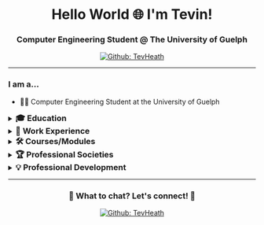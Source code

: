 <!--- 👋 Hi, I’m @TevHeath
- 👀 I’m interested in ...
- 🌱 I’m currently learning ...
- 💞️ I’m looking to collaborate on ...
- 📫 How to reach me ... -->

<!---
TevHeath/TevHeath is a ✨ special ✨ repository because its `README.md` (this file) appears on your GitHub profile.
You can click the Preview link to take a look at your changes.
--->



<!-- Headers -->
<h1 align="center" style="border-bottom:0px solid;">Hello World 🌐 I'm Tevin!</h1>
<h3 align="center">Computer Engineering Student @ The University of Guelph </h3>

<!-- Shield.io Badges -->
<div align="center">
  
[![Github: TevHeath](https://img.shields.io/badge/TevHeath-white?style=square&logo=GitHub&logoColor=black&link=https://github.com/TevHeath)](https://github.com/TevHeath)

</div>


---

<!-- Introduction -->
### I am a...
- 👨‍💻 Computer Engineering Student at the University of Guelph
<!--- 👨‍🎓 McMaster Univesity Alumni with a Bachelor of Science in Mathematics and Statistics

<!-- Education -->
<details>
    <summary><h3 style="display:inline;">🎓 Education</h3></summary>
    <ul>
    <li><p><b>Bachelor of Engineering</b> in Computer Engineering, University of Guelph (2027)</p></li>
    </ul>
</details>

<!--<li><p><b>Bachelor of Science</b> in Mathematics & Statistics, McMaster University (2020) </p></li>

<!-- Work Experience -->
<details>
    <summary><h3 style="display:inline;">💼 Work Experience</h3></summary>
    <ul>
    <li><p><b>Automation Developer & Project Management Intern</b>, City of Calgary (May 2024 – August 2024)</p></li>
    <li><p><b>Financial & Accounting Analyst</b>, University of Guelph (Sept 2023 – December 2023)</p></li>
    <li><p><b>Data & Decision Support Analyst</b>, Cambridge Memorial Hospital (June 2022 – September 2022)</p></li>
    <li><p><b>Business & Data Analyst</b>, Homewood Health Inc. (April 2022  – June 2022)</p></li>
    <li><p><b>Senior Consultant</b>, KPMG Canada (October 2021 – May 2022)</p></li>
    <li><p><b>Municipal Supervisor Intern</b>, City of London, Ontario (June 2021 – October 2021)</p></li>
    </ul>
</details>

<!-- Modules/Courses -->
<details>
<summary><h3 style="display:inline;">🛠️ Courses/Modules</h3></summary>
<ul>
  <li>
    <p><b>🧮 Mathematics</b></p>
    <ul>
      <li>MATH 1200 - Calculus I (Fall 2023)</li>
      <li>MATH 1210 - Calculus II (Winter 2024)</li>
      <li>ENGG 1210 - Linear Algebra/Engineering Analysis w/ MATLAB (Winter 2024)</li>
      <li><mark>MATH 2270 - Applied Differential Equations (Fall 2024)</li>
    </ul>
  </li>
  <li>
    <p><b>📡 Physics</b></p>
    <ul>
      <li>PHYS 1130 - Physics with Applications (Fall 2023)</li>
      <li>PHYS 1010 - Introductory Electricity & Magnetism (Winter 2024)</li>
      <li><mark>PHYS 2330 -  Electricity & Magnetism I (Fall 2024)</li>
    </ul>
  </li>
  <li>
    <p><b>🏗️ Engineering Design</b></p>
    <ul>
      <li>ENGG 1100 - Engineering Design I (AutoCAD & SolidWorks) (Fall 2023)</li>
    </ul>
  </li>
  <li>
    <p><b>👾 Programming</b></p>
    <ul>
      <li>ENGG 1410 Introductory C Programming for Engineers (Fall 2023)</li>
    </ul>
  </li>
  <li>
    <p><b>🌐 General/Complementary Courses</b></p>
    <ul>
      <li><mark>GEOG 1220 - Science and Technology in a Global Context (Fall 2024)</li>
      <li><mark>HIST 1250 - Explaining Environmental Change (Fall 2024)</li>
    </ul>
</details>




<!-- Professional Societies --->
<details>
<summary><h3 style="display:inline;">🏆 Professional Societies</h3></summary>
<ul>
    <p><b>🌐 Institute of Electrical and Electronics Engineer - (Student Member: September 2024 - Present)</b></p>
    <ul>
      <li><mark> Student Member - Computer Society</li>
      <li><mark> Student Member - Circuits and Systems Society</li>
      <li><mark> Student Member - Industry Application Society</li>
      <li><mark> Student Member - Solid State Circuits Society </li>
      <li><mark> Student Member - Automation Design Council</li>
      <li><mark> Student Member - Consumer Technology Society</li>
      </ul>
</details>


<!-- Professional Development --->
<details>
<summary><h3 style="display:inline;">💡 Professional Development</h3></summary>
<ul>
    <p><b> Educational and Development Program: </b></p>
    <ul>
      <li><mark> ANSYS Innovation Space Education Program</li>
      <li><mark> Altium Education: Student Lab</li>
      <li><mark> Github Education: Student Developer Pack</li>
      <li><mark> MATLAB for Students - MathWorks</li>    
      </ul>
</details>


<!-- Hobbies and Interests
<details>
    <summary><h3 style="display:inline;">😁 Other Hobbies and Interests</h3></summary>
    <ul>
    <li><p>🏀 Basketball</p></li>
    <li><p>🥾 Hiking</p></li>
    </ul>
</details>

<!-- Ending Card -->
---
<div align="center">

### 💬 What to chat? Let's connect! 🤝

[![Github: TevHeath](https://img.shields.io/badge/TevHeath-white?style=square&logo=GitHub&logoColor=black&link=https://github.com/TevHeath)](https://github.com/TevHeath)


</div>

